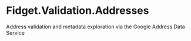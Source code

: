 # Fidget.Validation.Addresses
Address validation and metadata exploration via the Google Address Data Service
